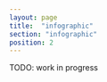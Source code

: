 ```yaml
---
layout: page
title:  "infographic"
section: "infographic"
position: 2
---
```


TODO: work in progress
